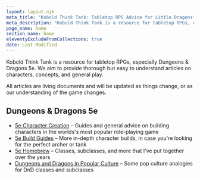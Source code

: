 ```yaml
---
layout: layout.njk
meta_title: "Kobold Think Tank: Tabletop RPG Advice for Little Dragons"
meta_description: "Kobold Think Tank is a resource for tabletop RPGs, especially Dungeons &amp; Dragons 5e. We provide thorough but easy to understand articles on characters, concepts, and general play."
page_name: home
section_name: home
eleventyExcludeFromCollections: true
date: Last Modified
---
```


Kobold Think Tank is a resource for tabletop RPGs, especially Dungeons &amp; Dragons 5e. We aim to provide thorough but easy to understand articles on characters, concepts, and general play.

All articles are living documents and will be updated as things change, or as our understanding of the game changes.

## Dungeons &amp; Dragons 5e

* [5e Character Creation](/5e-character-creation/) &ndash; Guides and general advice on building characters in the worlds's most popular role-playing game
* [5e Build Guides](/5e-build-guides) &ndash; More in-depth character builds, in case you're looking for the perfect archer or tank
* [5e Homebrew](/5e-homebrew/) &ndash; Classes, subclasses, and more that I've put together over the years
* [Dungeons and Dragons in Popular Culture](/dnd-in-pop-culture/) &ndash; Some pop culture analogies for DnD classes and subclasses